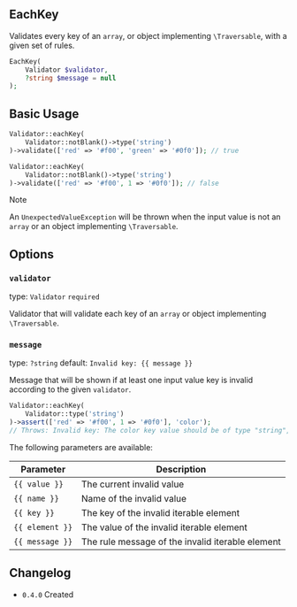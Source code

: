## EachKey

Validates every key of an `array`, or object implementing `\Traversable`, with a given set of rules.

```php
EachKey(
    Validator $validator,
    ?string $message = null
);
```

## Basic Usage

```php
Validator::eachKey(
    Validator::notBlank()->type('string')
)->validate(['red' => '#f00', 'green' => '#0f0']); // true

Validator::eachKey(
    Validator::notBlank()->type('string')
)->validate(['red' => '#f00', 1 => '#0f0']); // false
```

> [!NOTE]
> An `UnexpectedValueException` will be thrown when the input value is not an `array` or an object implementing `\Traversable`.

## Options

### `validator`

type: `Validator` `required`

Validator that will validate each key of an `array` or object implementing `\Traversable`.

### `message`

type: `?string` default: `Invalid key: {{ message }}`

Message that will be shown if at least one input value key is invalid according to the given `validator`.

```php
Validator::eachKey(
    Validator::type('string')
)->assert(['red' => '#f00', 1 => '#0f0'], 'color'); 
// Throws: Invalid key: The color key value should be of type "string", 1 given.
```

The following parameters are available:

| Parameter       | Description                                      |
|-----------------|--------------------------------------------------|
| `{{ value }}`   | The current invalid value                        |
| `{{ name }}`    | Name of the invalid value                        |
| `{{ key }}`     | The key of the invalid iterable element          |
| `{{ element }}` | The value of the invalid iterable element        |
| `{{ message }}` | The rule message of the invalid iterable element |

## Changelog

- `0.4.0` Created